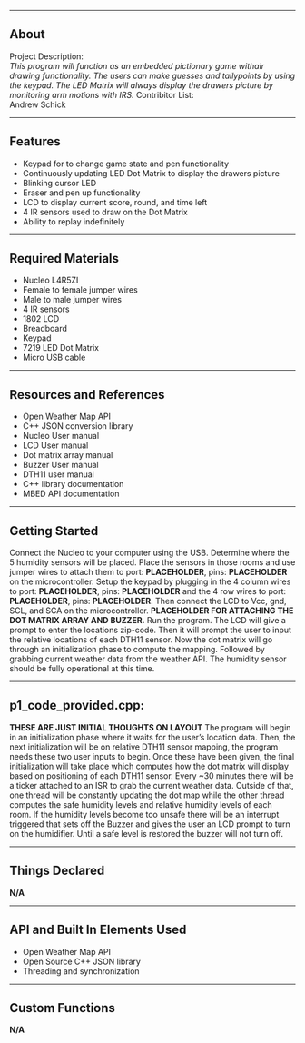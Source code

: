 -------------------
About
-------------------
Project Description:  
_This program will function as an embedded pictionary game withair drawing functionality. The users can make guesses and tallypoints by using the keypad. The LED Matrix will always display the drawers picture by monitoring arm motions with IRS._ 
Contribitor List:  
Andrew Schick

--------------------
Features
--------------------
* Keypad for to change game state and pen functionality
* Continuously updating LED Dot Matrix to display the drawers picture
* Blinking cursor LED
* Eraser and pen up functionality
* LCD to display current score, round, and time left
* 4 IR sensors used to draw on the Dot Matrix
* Ability to replay indefinitely

--------------------
Required Materials
--------------------
* Nucleo L4R5ZI
* Female to female jumper wires
* Male to male jumper wires
* 4 IR sensors
* 1802 LCD
* Breadboard
* Keypad
* 7219 LED Dot Matrix
* Micro USB cable

--------------------
Resources and References
--------------------
* Open Weather Map API
* C++ JSON conversion library
* Nucleo User manual
* LCD User manual
* Dot matrix array manual
* Buzzer User manual
* DTH11 user manual
* C++ library documentation
* MBED API documentation

--------------------
Getting Started
--------------------
Connect the Nucleo to your computer using the USB. Determine where the 5 humidity sensors will be placed. Place the sensors in those rooms and use jumper wires to attach them to port: **PLACEHOLDER**, pins: **PLACEHOLDER** on the microcontroller. Setup the keypad by plugging in the 4 column wires to port: **PLACEHOLDER**, pins: **PLACEHOLDER** and the 4 row wires to port: **PLACEHOLDER**, pins: **PLACEHOLDER**. Then connect the LCD to Vcc, gnd, SCL, and SCA on the microcontroller. **PLACEHOLDER FOR ATTACHING THE DOT MATRIX ARRAY AND BUZZER.** Run the program. The LCD will give a prompt to enter the locations zip-code. Then it will prompt the user to input the relative locations of each DTH11 sensor. Now the dot matrix will go through an initialization phase to compute the mapping. Followed by grabbing current weather data from the weather API. The humidity sensor should be fully operational at this time.

--------------------
p1_code_provided.cpp:
--------------------
**THESE ARE JUST INITIAL THOUGHTS ON LAYOUT**
The program will begin in an initialization phase where it waits for the user’s location data. Then, the next initialization will be on relative DTH11 sensor mapping, the program needs these two user inputs to begin. Once these have been given, the final initialization will take place which computes how the dot matrix will display based on positioning of each DTH11 sensor. Every ~30 minutes there will be a ticker attached to an ISR to grab the current weather data. Outside of that, one thread will be constantly updating the dot map while the other thread computes the safe humidity levels and relative humidity levels of each room. If the humidity levels become too unsafe there will be an interrupt triggered that sets off the Buzzer and gives the user an LCD prompt to turn on the humidifier. Until a safe level is restored the buzzer will not turn off. 

----------
Things Declared
----------
**N/A**

----------
API and Built In Elements Used
----------
* Open Weather Map API
* Open Source C++ JSON library
* Threading and synchronization

----------
Custom Functions
----------
**N/A**
